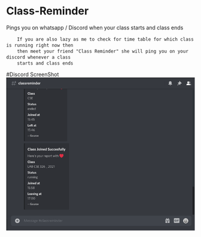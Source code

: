 # Class-Reminder
Pings you on whatsapp / Discord when your class starts and class ends

```
    If you are also lazy as me to check for time table for which class is running right now then
    then meet your friend "Class Reminder" she will ping you on your discord whenever a class 
    starts and class ends
```
#Discord ScreenShot
![Alt text](/Discord.png?raw=true "Discord ScreenShot")

